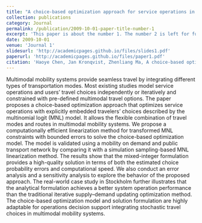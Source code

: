 ```yaml
---
title: "A choice-based optimization approach for service operations in multimodal mobility systems"
collection: publications
category: Journal
permalink: /publication/2009-10-01-paper-title-number-1
excerpt: 'This paper is about the number 1. The number 2 is left for future work.'
date: 2009-10-01
venue: 'Journal 1'
slidesurl: 'http://academicpages.github.io/files/slides1.pdf'
paperurl: 'http://academicpages.github.io/files/paper1.pdf'
citation: 'Haoye Chen, Jan Kronqvist, Zhenliang Ma, A choice-based optimization approach for service operations in multimodal mobility systems, Transportation Research Part C: Emerging Technologies, Volume 171, 2025, 104954, ISSN 0968-090X, https://doi.org/10.1016/j.trc.2024.104954.'
---
```

Multimodal mobility systems provide seamless travel by integrating different types of transportation modes. Most existing studies model service operations and users’ travel choices independently or iteratively and constrained with pre-defined multimodal travel options. The paper proposes a choice-based optimization approach that optimizes service operations with explicitly embedded travelers’ choices described by the multinomial logit (MNL) model. It allows the flexible combination of travel modes and routes in multimodal mobility systems. We propose a computationally efficient linearization method for transformed MNL constraints with bounded errors to solve the choice-based optimization model. The model is validated using a mobility on demand and public transport network by comparing it with a simulation sampling-based MNL linearization method. The results show that the mixed-integer formulation provides a high-quality solution in terms of both the estimated choice probability errors and computational speed. We also conduct an error analysis and a sensitivity analysis to explore the behavior of the proposed approach. The real-world case study in Stockholm further illustrates that the analytical formulation achieves a better system operation performance than the traditional iterative supply–demand updating optimization method. The choice-based optimization model and solution formulation are highly adaptable for operations decision support integrating stochastic travel choices in multimodal mobility systems.
